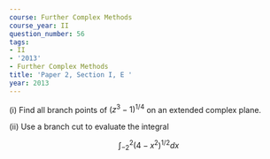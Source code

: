 ```yaml
---
course: Further Complex Methods
course_year: II
question_number: 56
tags:
- II
- '2013'
- Further Complex Methods
title: 'Paper 2, Section I, E '
year: 2013
---
```




(i) Find all branch points of $\left(z^{3}-1\right)^{1 / 4}$ on an extended complex plane.

(ii) Use a branch cut to evaluate the integral

$$\int_{-2}^{2}\left(4-x^{2}\right)^{1 / 2} d x$$